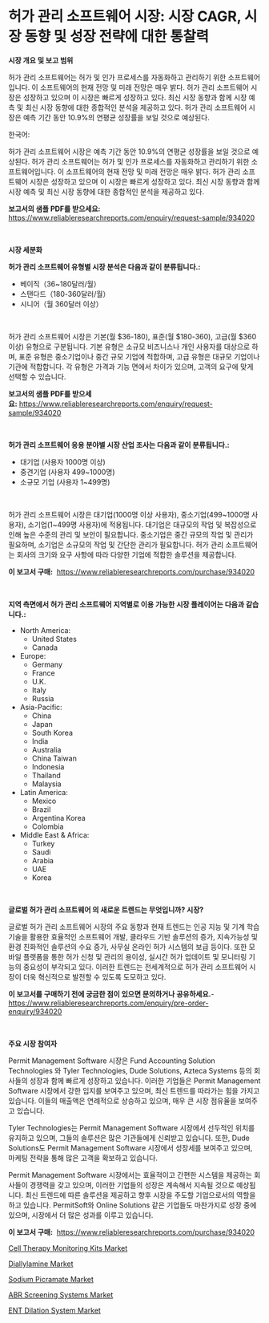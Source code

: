 <p><h1>허가 관리 소프트웨어 시장: 시장 CAGR, 시장 동향 및 성장 전략에 대한 통찰력</h1></p><p><strong>시장 개요 및 보고 범위</strong></p>
<p><p>허가 관리 소프트웨어는 허가 및 인가 프로세스를 자동화하고 관리하기 위한 소프트웨어입니다. 이 소프트웨어의 현재 전망 및 미래 전망은 매우 밝다. 허가 관리 소프트웨어 시장은 성장하고 있으며 이 시장은 빠르게 성장하고 있다. 최신 시장 동향과 함께 시장 예측 및 최신 시장 동향에 대한 종합적인 분석을 제공하고 있다. 허가 관리 소프트웨어 시장은 예측 기간 동안 10.9%의 연평균 성장률을 보일 것으로 예상된다.</p><p>한국어:</p><p>허가 관리 소프트웨어 시장은 예측 기간 동안 10.9%의 연평균 성장률을 보일 것으로 예상된다. 허가 관리 소프트웨어는 허가 및 인가 프로세스를 자동화하고 관리하기 위한 소프트웨어입니다. 이 소프트웨어의 현재 전망 및 미래 전망은 매우 밝다. 허가 관리 소프트웨어 시장은 성장하고 있으며 이 시장은 빠르게 성장하고 있다. 최신 시장 동향과 함께 시장 예측 및 최신 시장 동향에 대한 종합적인 분석을 제공하고 있다.</p></p>
<p><strong>보고서의 샘플 PDF를 받으세요:</strong> <a href="https://www.reliableresearchreports.com/enquiry/request-sample/934020">https://www.reliableresearchreports.com/enquiry/request-sample/934020</a></p>
<p>&nbsp;</p>
<p><strong>시장 세분화</strong></p>
<p><strong>허가 관리 소프트웨어 유형별 시장 분석은 다음과 같이 분류됩니다.:</strong></p>
<p><ul><li>베이직（36~180달러/월）</li><li>스탠다드（180-360달러/월）</li><li>시니어（월 360달러 이상）</li></ul></p>
<p>&nbsp;</p>
<p><p>허가 관리 소프트웨어 시장은 기본(월 $36-180), 표준(월 $180-360), 고급(월 $360 이상) 유형으로 구분됩니다. 기본 유형은 소규모 비즈니스나 개인 사용자를 대상으로 하며, 표준 유형은 중소기업이나 중간 규모 기업에 적합하며, 고급 유형은 대규모 기업이나 기관에 적합합니다. 각 유형은 가격과 기능 면에서 차이가 있으며, 고객의 요구에 맞게 선택할 수 있습니다.</p></p>
<p><strong>보고서의 샘플 PDF를 받으세요:</strong>&nbsp;<a href="https://www.reliableresearchreports.com/enquiry/request-sample/934020">https://www.reliableresearchreports.com/enquiry/request-sample/934020</a></p>
<p>&nbsp;</p>
<p><strong> 허가 관리 소프트웨어 응용 분야별 시장 산업 조사는 다음과 같이 분류됩니다.:</strong></p>
<p><ul><li>대기업 (사용자 1000명 이상)</li><li>중견기업 (사용자 499~1000명)</li><li>소규모 기업 (사용자 1~499명)</li></ul></p>
<p>&nbsp;</p>
<p><p>허가 관리 소프트웨어 시장은 대기업(1000명 이상 사용자), 중소기업(499~1000명 사용자), 소기업(1~499명 사용자)에 적용됩니다. 대기업은 대규모의 작업 및 복잡성으로 인해 높은 수준의 관리 및 보안이 필요합니다. 중소기업은 중간 규모의 작업 및 관리가 필요하며, 소기업은 소규모의 작업 및 간단한 관리가 필요합니다. 허가 관리 소프트웨어는 회사의 크기와 요구 사항에 따라 다양한 기업에 적합한 솔루션을 제공합니다.</p></p>
<p><strong>이 보고서 구매:</strong>&nbsp; <a href="https://www.reliableresearchreports.com/purchase/934020">https://www.reliableresearchreports.com/purchase/934020</a></p>
<p>&nbsp;</p>
<p><strong>지역 측면에서 허가 관리 소프트웨어 지역별로 이용 가능한 시장 플레이어는 다음과 같습니다.:</strong></p>
<p><ul>
    <li>
        North America:
        <ul>
            <li>United States</li>
            <li>Canada</li>
        </ul>
    </li>
    <li>
        Europe:
        <ul>
            <li>Germany</li>
            <li>France</li>
            <li>U.K.</li>
            <li>Italy</li>
            <li>Russia</li>
        </ul>
    </li>
    <li>
        Asia-Pacific:
        <ul>
            <li>China</li>
            <li>Japan</li>
            <li>South Korea</li>
            <li>India</li>
            <li>Australia</li>
            <li>China Taiwan</li>
            <li>Indonesia</li>
            <li>Thailand</li>
            <li>Malaysia</li>
        </ul>
    </li>
    <li>
        Latin America:
        <ul>
            <li>Mexico</li>
            <li>Brazil</li>
            <li>Argentina Korea</li>
            <li>Colombia</li>
        </ul>
    </li>
    <li>
        Middle East & Africa:
        <ul>
            <li>Turkey</li>
            <li>Saudi</li>
            <li>Arabia</li>
            <li>UAE</li>
            <li>Korea</li>
        </ul>
    </li>
    </ul></p>
<p>&nbsp;</p>
<p><strong>글로벌 허가 관리 소프트웨어 의 새로운 트렌드는 무엇입니까? 시장?</strong></p>
<p><p>글로벌 허가 관리 소프트웨어 시장의 주요 동향과 현재 트렌드는 인공 지능 및 기계 학습 기술을 활용한 효율적인 소프트웨어 개발, 클라우드 기반 솔루션의 증가, 지속가능성 및 환경 친화적인 솔루션의 수요 증가, 사무실 온라인 허가 시스템의 보급 등이다. 또한 모바일 플랫폼을 통한 허가 신청 및 관리의 용이성, 실시간 허가 업데이트 및 모니터링 기능의 중요성이 부각되고 있다. 이러한 트렌드는 전세계적으로 허가 관리 소프트웨어 시장이 더욱 혁신적으로 발전할 수 있도록 도모하고 있다.</p></p>
<p><strong>이 보고서를 구매하기 전에 궁금한 점이 있으면 문의하거나 공유하세요.</strong>- <a href="https://www.reliableresearchreports.com/enquiry/pre-order-enquiry/934020">https://www.reliableresearchreports.com/enquiry/pre-order-enquiry/934020</a></p>
<p>&nbsp;</p>
<p><strong>주요 시장 참여자</strong></p>
<p><p>Permit Management Software 시장은 Fund Accounting Solution Technologies 와 Tyler Technologies, Dude Solutions, Azteca Systems 등의 회사들의 성장과 함께 빠르게 성장하고 있습니다. 이러한 기업들은 Permit Management Software 시장에서 강한 입지를 보여주고 있으며, 최신 트렌드를 따라가는 힘을 가지고 있습니다. 이들의 매출액은 연례적으로 상승하고 있으며, 매우 큰 시장 점유율을 보여주고 있습니다.</p><p>Tyler Technologies는 Permit Management Software 시장에서 선두적인 위치를 유지하고 있으며, 그들의 솔루션은 많은 기관들에게 신뢰받고 있습니다. 또한, Dude Solutions도 Permit Management Software 시장에서 성장세를 보여주고 있으며, 마케팅 전략을 통해 많은 고객을 확보하고 있습니다.</p><p>Permit Management Software 시장에서는 효율적이고 간편한 시스템을 제공하는 회사들이 경쟁력을 갖고 있으며, 이러한 기업들의 성장은 계속해서 지속될 것으로 예상됩니다. 최신 트렌드에 따른 솔루션을 제공하고 향후 시장을 주도할 기업으로서의 역할을 하고 있습니다. PermitSoft와 Online Solutions 같은 기업들도 마찬가지로 성장 중에 있으며, 시장에서 더 많은 성과를 이루고 있습니다.</p></p>
<p><strong>이 보고서 구매:</strong>&nbsp;&nbsp;<a href="https://www.reliableresearchreports.com/purchase/934020">https://www.reliableresearchreports.com/purchase/934020</a></p>
<p><p><a href="https://github.com/NorbertYates/Market-Research-Report-List-3/blob/main/cell-therapy-monitoring-kits-market.md">Cell Therapy Monitoring Kits Market</a></p><p><a href="https://view.publitas.com/reportprime-1/diallylamine-market-dynamics-2024-2031-also-about-its-market-trends-projections-and-opportunities/">Diallylamine Market</a></p><p><a href="https://view.publitas.com/reportprime-1/sodium-picramate-market-size-growth-and-forecast-from-2024-2031/">Sodium Picramate Market</a></p><p><a href="https://picayune-night-cbd.notion.site/ABR-Screening-Systems-Market-Provides-a-Comprehensive-Analysis-Including-a-Macro-Overview-of-the-Mar-b52efc66df6d461c876cd47c73df3663">ABR Screening Systems Market</a></p><p><a href="https://github.com/nancykennedykellievqfqt2/Market-Research-Report-List-1/blob/main/ent-dilation-system-market.md">ENT Dilation System Market</a></p></p>
